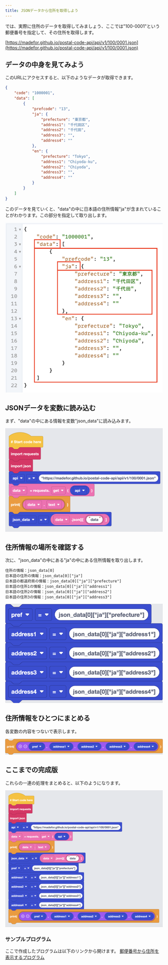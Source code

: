 ```yaml
---
title: JSONデータから住所を取得しよう
---
```

では、実際に住所のデータを取得してみましょう、ここでは"100-0001"という郵便番号を指定して、その住所を取得します。

[https://madefor.github.io/postal-code-api/api/v1/100/0001.json](https://madefor.github.io/postal-code-api/api/v1/100/0001.json)

## データの中身を見てみよう
このURLにアクセスすると、以下のようなデータが取得できます。

```json
{
    "code": "1000001",
    "data": [
        {
            "prefcode": "13",
            "ja": {
                "prefecture": "東京都",
                "address1": "千代田区",
                "address2": "千代田",
                "address3": "",
                "address4": ""
            },
            "en": {
                "prefecture": "Tokyo",
                "address1": "Chiyoda-ku",
                "address2": "Chiyoda",
                "address3": "",
                "address4": ""
            }
        }
    ]
}
```
このデータを見ていくと、"data"の中に日本語の住所情報"ja"が含まれていることがわかります。この部分を指定して取り出します。

![](/images/python/webapi/07.png)

## JSONデータを変数に読み込む
まず、"data"の中にある情報を変数"json_data"に読み込みます。

![](/images/python/webapi/08.png)

## 住所情報の場所を確認する
次に、"json_data"の中にある"ja"の中にある住所情報を取り出します。

```
住所の情報：json_data[0]
日本語の住所の情報：json_data[0]["ja"]
日本語の都道府県の情報：json_data[0]["ja"]["prefecture"]
日本語の住所1の情報：json_data[0]["ja"]["address1"]
日本語の住所2の情報：json_data[0]["ja"]["address2"]
日本語の住所3の情報：json_data[0]["ja"]["address3"]
```
![](/images/python/webapi/09.png)

## 住所情報をひとつにまとめる
各変数の内容をつないで表示します。

![](/images/python/webapi/10.png)


## ここまでの完成版
これらの一連の処理をまとめると、以下のようになります。

![](/images/python/webapi/11.png)


### サンプルプログラム
ここで作成したプログラムは以下のリンクから開けます。
[郵便番号から住所を表示するプログラム](https://app.edublocks.org/project/C07T9nfaVWeZkZj3D6DF7vZPGlM2/P5SsIXexlymfswn8zUCb)